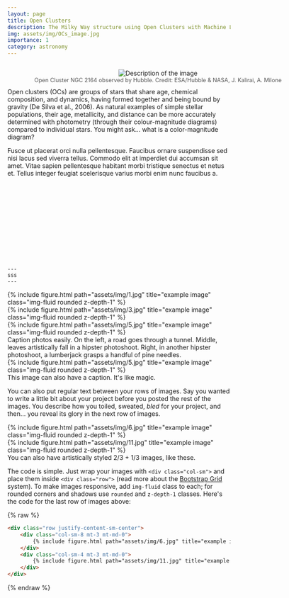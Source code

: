 ```yaml
---
layout: page
title: Open Clusters
description: The Milky Way structure using Open Clusters with Machine Learning
img: assets/img/OCs_image.jpg
importance: 1
category: astronomy
---
```



<head>
    <meta charset="UTF-8">
    <meta name="viewport" content="width=device-width, initial-scale=1.0">
    <title>Image with Caption and Wrapped Text</title>
    <style>
        .wrapped-image {
            float: left; /* Positions the image and caption to the left */
            margin-right: 15px; /* Adds space between the image and text */
            margin-bottom: 10px; /* Adds space below the image and caption */
            width: 600px; /* Example width for the image */
            text-align: center; /* Centers the caption text */
        }
        .wrapped-image img {
            max-width: 100%; /* Ensures the image fits the container */
            height: auto; /* Maintains the aspect ratio */
        }
        .wrapped-image figcaption {
            font-size: 0.9em; /* Adjusts caption font size */
            color: #555; /* Sets a neutral color for the caption */
        }
    </style>
</head>
<body>
    <figure class="wrapped-image">
    <img src="/assets/img/OC_NGC_2164.jpg" alt="Description of the image">
    <figcaption>Open Cluster NGC 2164 observed by Hubble. Credit: ESA/Hubble & NASA, J. Kalirai, A. Milone  </figcaption>
    </figure>
    <p>
        Open clusters (OCs) are groups of stars that share age, chemical composition, and dynamics, having formed together and
        being bound by gravity (De Silva et al., 2006). As natural examples of simple stellar populations, their age, metallicity,
        and distance can be more accurately determined with photometry (through their colour-magnitude diagrams) compared
        to individual stars. You might ask... what is a color-magnitude diagram? 
    </p>
    <p>
        Fusce ut placerat orci nulla pellentesque. Faucibus ornare suspendisse sed nisi lacus sed viverra tellus. Commodo elit at imperdiet dui accumsan sit amet. Vitae sapien pellentesque habitant morbi tristique senectus et netus et. Tellus integer feugiat scelerisque varius morbi enim nunc faucibus a.
        <br><br>
        <br><br>
        <br><br>
        <br><br>
        <br><br>
        <br><br>
    </p>
</body>






<!-- OCs serve as valuable laboratories for studying key questions such as the formation and structure
of the Galactic disk, stellar migration, stellar associations formation mechanisms, and the origin of close binary systems
and their connections with black holes. Additionally, OCs are used to validate large astronomical datasets, such as Gaia
(Gaia Collaboration et al., 2023), tune stellar evolution models, and even test gravity theories (Kroupa et al., 2022). -->

    ---
    sss
    ---

<div class="row">
    <div class="col-sm mt-3 mt-md-0">
        {% include figure.html path="assets/img/1.jpg" title="example image" class="img-fluid rounded z-depth-1" %}
    </div>
    <div class="col-sm mt-3 mt-md-0">
        {% include figure.html path="assets/img/3.jpg" title="example image" class="img-fluid rounded z-depth-1" %}
    </div>
    <div class="col-sm mt-3 mt-md-0">
        {% include figure.html path="assets/img/5.jpg" title="example image" class="img-fluid rounded z-depth-1" %}
    </div>
</div>
<div class="caption">
    Caption photos easily. On the left, a road goes through a tunnel. Middle, leaves artistically fall in a hipster photoshoot. Right, in another hipster photoshoot, a lumberjack grasps a handful of pine needles.
</div>
<div class="row">
    <div class="col-sm mt-3 mt-md-0">
        {% include figure.html path="assets/img/5.jpg" title="example image" class="img-fluid rounded z-depth-1" %}
    </div>
</div>
<div class="caption">
    This image can also have a caption. It's like magic.
</div>

You can also put regular text between your rows of images.
Say you wanted to write a little bit about your project before you posted the rest of the images.
You describe how you toiled, sweated, *bled* for your project, and then... you reveal its glory in the next row of images.


<div class="row justify-content-sm-center">
    <div class="col-sm-8 mt-3 mt-md-0">
        {% include figure.html path="assets/img/6.jpg" title="example image" class="img-fluid rounded z-depth-1" %}
    </div>
    <div class="col-sm-4 mt-3 mt-md-0">
        {% include figure.html path="assets/img/11.jpg" title="example image" class="img-fluid rounded z-depth-1" %}
    </div>
</div>
<div class="caption">
    You can also have artistically styled 2/3 + 1/3 images, like these.
</div>


The code is simple.
Just wrap your images with `<div class="col-sm">` and place them inside `<div class="row">` (read more about the <a href="https://getbootstrap.com/docs/4.4/layout/grid/">Bootstrap Grid</a> system).
To make images responsive, add `img-fluid` class to each; for rounded corners and shadows use `rounded` and `z-depth-1` classes.
Here's the code for the last row of images above:

{% raw %}
```html
<div class="row justify-content-sm-center">
    <div class="col-sm-8 mt-3 mt-md-0">
        {% include figure.html path="assets/img/6.jpg" title="example image" class="img-fluid rounded z-depth-1" %}
    </div>
    <div class="col-sm-4 mt-3 mt-md-0">
        {% include figure.html path="assets/img/11.jpg" title="example image" class="img-fluid rounded z-depth-1" %}
    </div>
</div>
```
{% endraw %}

